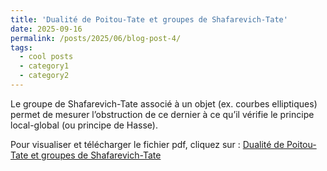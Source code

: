 ```yaml
---
title: 'Dualité de Poitou-Tate et groupes de Shafarevich-Tate'
date: 2025-09-16
permalink: /posts/2025/06/blog-post-4/
tags:
  - cool posts
  - category1
  - category2
---
```

Le groupe de Shafarevich-Tate associé à un objet (ex. courbes elliptiques) permet de mesurer l’obstruction de ce dernier à ce qu’il vérifie le principe local-global (ou principe de Hasse).

Pour visualiser et télécharger le fichier pdf, cliquez sur : [Dualité de Poitou-Tate et groupes de Shafarevich-Tate](/files/Dualite_de_Poitou_Tate.pdf)